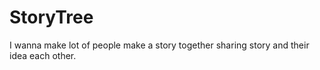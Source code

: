 # StoryTree
I wanna make lot of people make a story together sharing story and their idea each other.
